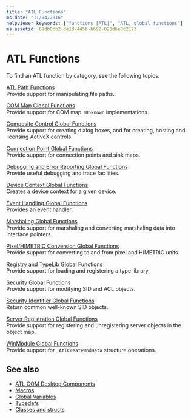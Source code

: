 ```yaml
---
title: "ATL Functions"
ms.date: "11/04/2016"
helpviewer_keywords: ["functions [ATL]", "ATL, global functions"]
ms.assetid: 69db0cb2-de1d-445b-b692-020d6e8c2173
---
```

# ATL Functions

To find an ATL function by category, see the following topics.

[ATL Path Functions](../../atl/reference/com-map-global-functions.md)<br/>
Provide support for manipulating file paths.

[COM Map Global Functions](../../atl/reference/com-map-global-functions.md)<br/>
Provide support for COM map `IUnknown` implementations.

[Composite Control Global Functions](../../atl/reference/composite-control-global-functions.md)<br/>
Provide support for creating dialog boxes, and for creating, hosting and licensing ActiveX controls.

[Connection Point Global Functions](../../atl/reference/connection-point-global-functions.md)<br/>
Provide support for connection points and sink maps.

[Debugging and Error Reporting Global Functions](../../atl/reference/debugging-and-error-reporting-global-functions.md)<br/>
Provide useful debugging and trace facilities.

[Device Context Global Functions](../../atl/reference/device-context-global-functions.md)<br/>
Creates a device context for a given device.

[Event Handling Global Functions](../../atl/reference/event-handling-global-functions.md)<br/>
Provides an event handler.

[Marshaling Global Functions](../../atl/reference/marshaling-global-functions.md)<br/>
Provide support for marshaling and converting marshaling data into interface pointers.

[Pixel/HIMETRIC Conversion Global Functions](../../atl/reference/pixel-himetric-conversion-global-functions.md)<br/>
Provide support for converting to and from pixel and HIMETRIC units.

[Registry and TypeLib Global Functions](../../atl/reference/registry-and-typelib-global-functions.md)<br/>
Provide support for loading and registering a type library.

[Security Global Functions](../../atl/reference/security-global-functions.md)<br/>
Provide support for modifying SID and ACL objects.

[Security Identifier Global Functions](../../atl/reference/security-identifier-global-functions.md)<br/>
Return common well-known SID objects.

[Server Registration Global Functions](../../atl/reference/server-registration-global-functions.md)<br/>
Provide support for registering and unregistering server objects in the object map.

[WinModule Global Functions](../../atl/reference/winmodule-global-functions.md)<br/>
Provide support for `_AtlCreateWndData` structure operations.

## See also

- [ATL COM Desktop Components](../../atl/atl-com-desktop-components.md)
- [Macros](../../atl/reference/atl-macros.md)
- [Global Variables](../../atl/reference/atl-global-variables.md)
- [Typedefs](../../atl/reference/atl-typedefs.md)
- [Classes and structs](../../atl/reference/atl-classes.md)
